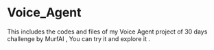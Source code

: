# Voice_Agent
This includes the codes and files of my Voice Agent project of 30 days challenge by MurfAI , You can try it and explore it .
